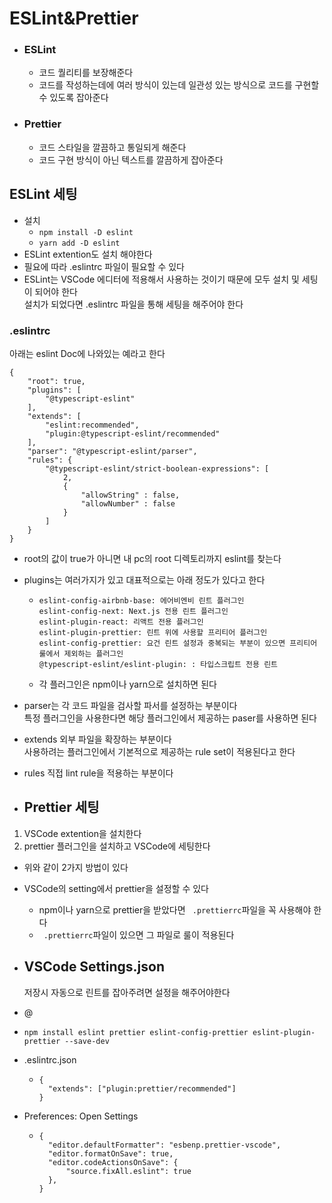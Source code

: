 # ESLint&Prettier

-   ### ESLint
    -   코드 퀄리티를 보장해준다
    -   코드를 작성하는데에 여러 방식이 있는데 일관성 있는 방식으로 코드를 구현할 수 있도록 잡아준다
-   ### Prettier
    -   코드 스타일을 깔끔하고 통일되게 해준다
    -   코드 구현 방식이 아닌 텍스트를 깔끔하게 잡아준다

## ESLint 세팅

-   설치
    -   `npm install -D eslint`
    -   `yarn add -D eslint`
-   ESLint extention도 설치 해야한다
-   필요에 따라 .eslintrc 파일이 필요할 수 있다
-   ESLint는 VSCode 에디터에 적용해서 사용하는 것이기 때문에 모두 설치 및 세팅이 되어야 한다  
    설치가 되었다면 .eslintrc 파일을 통해 세팅을 해주어야 한다

### .eslintrc

아래는 eslint Doc에 나와있는 예라고 한다

```
{
    "root": true,
    "plugins": [
        "@typescript-eslint"
    ],
    "extends": [
        "eslint:recommended",
        "plugin:@typescript-eslint/recommended"
    ],
    "parser": "@typescript-eslint/parser",
    "rules": {
        "@typescript-eslint/strict-boolean-expressions": [
            2,
            {
                "allowString" : false,
                "allowNumber" : false
            }
        ]
    }
}
```

-   root의 값이 true가 아니면 내 pc의 root 디렉토리까지 eslint를 찾는다
-   plugins는 여러가지가 있고 대표적으로는 아래 정도가 있다고 한다
    -   ```
        eslint-config-airbnb-base: 에어비엔비 린트 플러그인
        eslint-config-next: Next.js 전용 린트 플러그인
        eslint-plugin-react: 리액트 전용 플러그인
        eslint-plugin-prettier: 린트 위에 사용할 프리티어 플러그인
        eslint-config-prettier: 요건 린트 설정과 중복되는 부분이 있으면 프리티어 룰에서 제외하는 플러그인
        @typescript-eslint/eslint-plugin: : 타입스크립트 전용 린트
        ```
    -   각 플러그인은 npm이나 yarn으로 설치하면 된다
-   parser는 각 코드 파일을 검사할 파서를 설정하는 부분이다  
    특정 플러그인을 사용한다면 해당 플러그인에서 제공하는 paser를 사용하면 된다
-   extends 외부 파일을 확장하는 부분이다  
    사용하려는 플러그인에서 기본적으로 제공하는 rule set이 적용된다고 한다
-   rules 직접 lint rule을 적용하는 부분이다

-   ## Prettier 세팅

1. VSCode extention을 설치한다
2. prettier 플러그인을 설치하고 VSCode에 세팅한다

-   위와 같이 2가지 방법이 있다

-   VSCode의 setting에서 prettier을 설정할 수 있다

    -   npm이나 yarn으로 prettier을 받았다면 ` .prettierrc`파일을 꼭 사용해야 한다
    -   ` .prettierrc`파일이 있으면 그 파일로 룰이 적용된다

-   ## VSCode Settings.json

    저장시 자동으로 린트를 잡아주려면 설정을 해주어야한다

-   @
-   ```
    npm install eslint prettier eslint-config-prettier eslint-plugin-prettier --save-dev
    ```
-   .eslintrc.json
    -   ```
        {
          "extends": ["plugin:prettier/recommended"]
        }
        ```
-   Preferences: Open Settings
    -   ```
        {
          "editor.defaultFormatter": "esbenp.prettier-vscode",
          "editor.formatOnSave": true,
          "editor.codeActionsOnSave": {
              "source.fixAll.eslint": true
          },
        }
        ```
